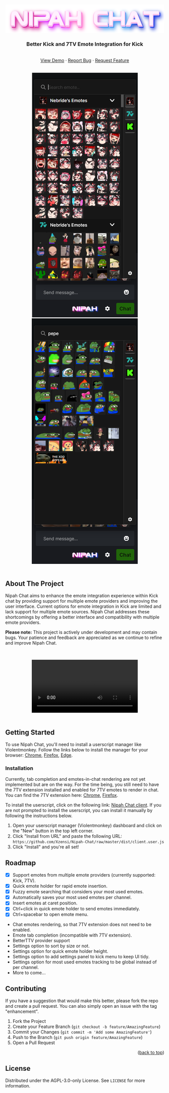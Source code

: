 <a name="readme-top"></a>

<br />
<div align="center">
  <a href="https://github.com/Xzensi/Nipah-Chat">
    <img src="dist/logo_full.png" alt="Nipah" height="90">
  </a>

  <h3 align="center">Better Kick and 7TV Emote Integration for Kick</h3>

  <p align="center">
    <br />
    <a href="#demo-video">View Demo</a>
    ·
    <a href="https://github.com/Xzensi/Nipah-Chat/issues">Report Bug</a>
    ·
    <a href="https://github.com/Xzensi/Nipah-Chat/issues">Request Feature</a>
  </p>
  <br />
  
  <img src="demo/screenshot_2.png" />
  <img src="demo/screenshot_3.png" />
</div>

<br />

## About The Project

Nipah Chat aims to enhance the emote integration experience within Kick chat by providing support for multiple emote providers and improving the user interface. Current options for emote integration in Kick are limited and lack support for multiple emote sources. Nipah Chat addresses these shortcomings by offering a better interface and compatibility with multiple emote providers.

<b>Please note:</b> This project is actively under development and may contain bugs. Your patience and feedback are appreciated as we continue to refine and improve Nipah Chat.

<a name="demo-video"></a>
<br />

<div align="center">
  <video src="https://github.com/Xzensi/Nipah-Chat/assets/14015478/62d07ea5-b629-41a2-990f-47d8ba51c91b" align="center" width="336"></video>
</div>
<br />

## Getting Started

To use Nipah Chat, you'll need to install a userscript manager like Violentmonkey. Follow the links below to install the manager for your browser: [Chrome](https://chrome.google.com/webstore/detail/violentmonkey/jinjaccalgkegednnccohejagnlnfdag), [Firefox](https://addons.mozilla.org/en-US/firefox/addon/violentmonkey/), [Edge](https://microsoftedge.microsoft.com/addons/detail/violentmonkey/eeagobfjdenkkddmbclomhiblgggliao).

### Installation

Currently, tab completion and emotes-in-chat rendering are not yet implemented but are on the way. For the time being, you still need to have the 7TV extension installed and enabled for 7TV emotes to render in chat. You can find the 7TV extension here: [Chrome](https://chromewebstore.google.com/detail/7tv/ammjkodgmmoknidbanneddgankgfejfh), [Firefox](https://7tv.app/).

To install the userscript, click on the following link: [Nipah Chat client](https://github.com/Xzensi/Nipah-Chat/raw/master/dist/client.user.js). If you are not prompted to install the userscript, you can install it manually by following the instructions below.

1. Open your userscript manager (Violentmonkey) dashboard and click on the "New" button in the top left corner.
2. Click "Install from URL" and paste the following URL: `https://github.com/Xzensi/Nipah-Chat/raw/master/dist/client.user.js`
3. Click "Install" and you're all set!

## Roadmap

-   [x] Support emotes from multiple emote providers (currently supported: Kick, 7TV).
-   [x] Quick emote holder for rapid emote insertion.
-   [x] Fuzzy emote searching that considers your most used emotes.
-   [x] Automatically saves your most used emotes per channel.
-   [x] Insert emotes at caret position.
-   [x] Ctrl+click in quick emote holder to send emotes immediately.
-   [x] Ctrl+spacebar to open emote menu.

-   Chat emotes rendering, so that 7TV extension does not need to be enabled.
-   Emote tab completion (incompatible with 7TV extension).
-   BetterTTV provider support
-   Settings option to sort by size or not.
-   Settings option for quick emote holder height.
-   Settings option to add settings panel to kick menu to keep UI tidy.
-   Settings option for most used emotes tracking to be global instead of per channel.
-   More to come...

## Contributing

If you have a suggestion that would make this better, please fork the repo and create a pull request. You can also simply open an issue with the tag "enhancement".

1. Fork the Project
2. Create your Feature Branch (`git checkout -b feature/AmazingFeature`)
3. Commit your Changes (`git commit -m 'Add some AmazingFeature'`)
4. Push to the Branch (`git push origin feature/AmazingFeature`)
5. Open a Pull Request

<p align="right">(<a href="#readme-top">back to top</a>)</p>

## License

Distributed under the AGPL-3.0-only License. See `LICENSE` for more information.
